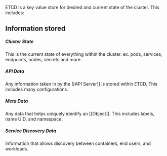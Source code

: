 ETCD is a key value store for desired and current state of the cluster. This includes:
## Information stored 

##### Cluster State
This is the current state of everything within the cluster. ex. pods, services, endpoints, nodes, secrets and more. 

##### API Data
Any information taken in by the [[API Server]] is stored within ETCD. This includes many configurations. 

##### Meta Data
Any data that helps uniquely identify an [[Object]]. This includes labels, name UID, and namespace. 

##### Service Discovery Data
Information that allows discovery between containers, end users, and workloads.